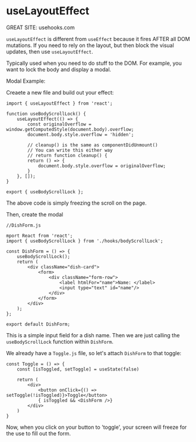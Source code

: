 # useLayoutEffect

GREAT SITE: usehooks.com

`useLayoutEffect` is different from `useEffect` because it fires AFTER all DOM mutations. If you need to rely on the layout, but then block the visual updates, then use `useLayoutEffect`.

Typically used when you need to do stuff to the DOM. For example, you want to lock the body and display a modal.

Modal Example:

Creaete a new file and build out your effect:

```
import { useLayoutEffect } from 'react';

function useBodyScrollLock() {
    useLayoutEffect(() => {
        const originalOverflow = window.getComputedStyle(document.body).overflow;
        document.body.style.overflow = 'hidden';
        
        // cleanup() is the same as componentDidUnmount()
        // You can write this either way
        // return function cleanup() {
        return () => {
            document.body.style.overflow = originalOverflow;
        }
    }, []);
}

export { useBodyScrollLock };
```
The above code is simply freezing the scroll on the page.

Then, create the modal

```
//DishForm.js

mport React from 'react';
import { useBodyScrollLock } from './hooks/bodyScrollLock';

const DishForm = () => {
    useBodyScrollLock();
    return (
        <div className="dish-card">
            <form>
                <div className="form-row">
                    <label htmlFor="name">Name: </label>
                    <input type="text" id="name"/>
                </div>
            </form>
        </div>
    );
};

export default DishForm;
```

This is a simple input field for a dish name. Then we are just calling the `useBodyScrollLock` function within `DishForm`.

We already have a `Toggle.js` file, so let's attach `DishForm` to that toggle:

```
const Toggle = () => {
    const [isToggled, setToggle] = useState(false)

    return (
        <div>
            <button onClick={() => setToggle(!isToggled)}>Toggle</button>
            { isToggled && <DishForm />}
        </div>
    )
}
```
Now, when you click on your button to 'toggle', your screen will freeze for the use to fill out the form.
